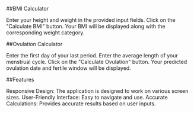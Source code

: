 
##BMI Calculator

Enter your height and weight in the provided input fields.
Click on the "Calculate BMI" button.
Your BMI will be displayed along with the corresponding weight category.

##Ovulation Calculator

Enter the first day of your last period.
Enter the average length of your menstrual cycle.
Click on the "Calculate Ovulation" button.
Your predicted ovulation date and fertile window will be displayed.

##Features

Responsive Design: The application is designed to work on various screen sizes.
User-Friendly Interface: Easy to navigate and use.
Accurate Calculations: Provides accurate results based on user inputs.
